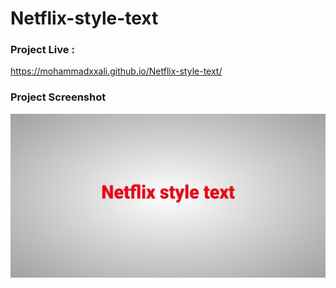 # Netflix-style-text


### Project Live :
https://mohammadxxali.github.io/Netflix-style-text/

### Project Screenshot
![](https://github.com/mohammadxxali/Netflix-style-text/blob/main/Screenshot.png)

